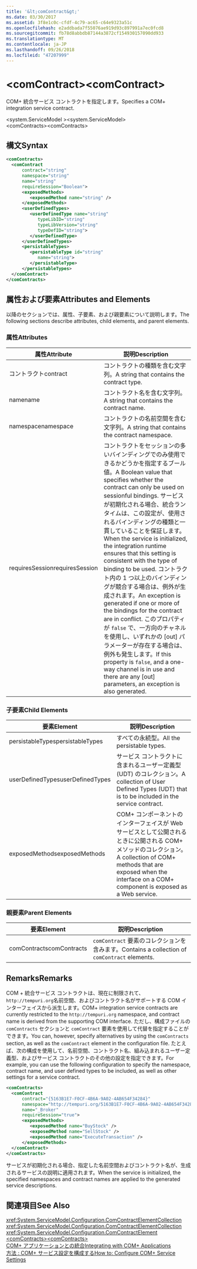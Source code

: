 ```yaml
---
title: '&lt;comContract&gt;'
ms.date: 03/30/2017
ms.assetid: 3f8e1c0c-cfdf-4c79-ac65-c64e9323a51c
ms.openlocfilehash: e2addbada7f55076ae919d93c897991a7ec0fcd8
ms.sourcegitcommit: fb78d8abbdb87144a3872cf154930157090dd933
ms.translationtype: MT
ms.contentlocale: ja-JP
ms.lasthandoff: 09/26/2018
ms.locfileid: "47207999"
---
```

# <a name="ltcomcontractgt"></a><span data-ttu-id="bca20-102">&lt;comContract&gt;</span><span class="sxs-lookup"><span data-stu-id="bca20-102">&lt;comContract&gt;</span></span>
<span data-ttu-id="bca20-103">COM+ 統合サービス コントラクトを指定します。</span><span class="sxs-lookup"><span data-stu-id="bca20-103">Specifies a COM+ integration service contract.</span></span>  
  
 <span data-ttu-id="bca20-104">\<system.ServiceModel ></span><span class="sxs-lookup"><span data-stu-id="bca20-104">\<system.ServiceModel></span></span>  
<span data-ttu-id="bca20-105">\<comContracts></span><span class="sxs-lookup"><span data-stu-id="bca20-105">\<comContracts></span></span>  
  
## <a name="syntax"></a><span data-ttu-id="bca20-106">構文</span><span class="sxs-lookup"><span data-stu-id="bca20-106">Syntax</span></span>  
  
```xml  
<comContracts>  
  <comContract  
      contract="string"  
      namespace="string"  
      name="string"  
      requireSession="Boolean">  
      <exposedMethods>  
         <exposedMethod name="string" />  
      </exposedMethods>  
      <userDefinedTypes>  
         <userDefinedType name="string"  
            typeLibID="string"  
            typeLibVersion="string"  
            typeDefID="string">  
         </userDefinedType>  
      </userDefinedTypes>  
      <persistableTypes>  
         <persistableType id="string"  
            name="string">  
         </persistableType>  
      </persistableTypes>  
  </comContract>  
</comContracts>  
```  
  
## <a name="attributes-and-elements"></a><span data-ttu-id="bca20-107">属性および要素</span><span class="sxs-lookup"><span data-stu-id="bca20-107">Attributes and Elements</span></span>  
 <span data-ttu-id="bca20-108">以降のセクションでは、属性、子要素、および親要素について説明します。</span><span class="sxs-lookup"><span data-stu-id="bca20-108">The following sections describe attributes, child elements, and parent elements.</span></span>  
  
### <a name="attributes"></a><span data-ttu-id="bca20-109">属性</span><span class="sxs-lookup"><span data-stu-id="bca20-109">Attributes</span></span>  
  
|<span data-ttu-id="bca20-110">属性</span><span class="sxs-lookup"><span data-stu-id="bca20-110">Attribute</span></span>|<span data-ttu-id="bca20-111">説明</span><span class="sxs-lookup"><span data-stu-id="bca20-111">Description</span></span>|  
|---------------|-----------------|  
|<span data-ttu-id="bca20-112">コントラクト</span><span class="sxs-lookup"><span data-stu-id="bca20-112">contract</span></span>|<span data-ttu-id="bca20-113">コントラクトの種類を含む文字列。</span><span class="sxs-lookup"><span data-stu-id="bca20-113">A string that contains the contract type.</span></span>|  
|<span data-ttu-id="bca20-114">name</span><span class="sxs-lookup"><span data-stu-id="bca20-114">name</span></span>|<span data-ttu-id="bca20-115">コントラクト名を含む文字列。</span><span class="sxs-lookup"><span data-stu-id="bca20-115">A string that contains the contract name.</span></span>|  
|<span data-ttu-id="bca20-116">namespace</span><span class="sxs-lookup"><span data-stu-id="bca20-116">namespace</span></span>|<span data-ttu-id="bca20-117">コントラクトの名前空間を含む文字列。</span><span class="sxs-lookup"><span data-stu-id="bca20-117">A string that contains the contract namespace.</span></span>|  
|<span data-ttu-id="bca20-118">requiresSession</span><span class="sxs-lookup"><span data-stu-id="bca20-118">requiresSession</span></span>|<span data-ttu-id="bca20-119">コントラクトをセッションの多いバインディングでのみ使用できるかどうかを指定するブール値。</span><span class="sxs-lookup"><span data-stu-id="bca20-119">A Boolean value that specifies whether the contract can only be used on sessionful bindings.</span></span> <span data-ttu-id="bca20-120">サービスが初期化される場合、統合ランタイムは、この設定が、使用されるバインディングの種類と一貫していることを保証します。</span><span class="sxs-lookup"><span data-stu-id="bca20-120">When the service is initialized, the integration runtime ensures that this setting is consistent with the type of binding to be used.</span></span> <span data-ttu-id="bca20-121">コントラクト内の 1 つ以上のバインディングが競合する場合は、例外が生成されます。</span><span class="sxs-lookup"><span data-stu-id="bca20-121">An exception is generated if one or more of the bindings for the contract are in conflict.</span></span> <span data-ttu-id="bca20-122">このプロパティが `false` で、一方向のチャネルを使用し、いずれかの [out] パラメーターが存在する場合は、例外も発生します。</span><span class="sxs-lookup"><span data-stu-id="bca20-122">If this property is `false`, and a one-way channel is in use and there are any [out] parameters, an exception is also generated.</span></span>|  
  
### <a name="child-elements"></a><span data-ttu-id="bca20-123">子要素</span><span class="sxs-lookup"><span data-stu-id="bca20-123">Child Elements</span></span>  
  
|<span data-ttu-id="bca20-124">要素</span><span class="sxs-lookup"><span data-stu-id="bca20-124">Element</span></span>|<span data-ttu-id="bca20-125">説明</span><span class="sxs-lookup"><span data-stu-id="bca20-125">Description</span></span>|  
|-------------|-----------------|  
|<span data-ttu-id="bca20-126">persistableTypes</span><span class="sxs-lookup"><span data-stu-id="bca20-126">persistableTypes</span></span>|<span data-ttu-id="bca20-127">すべての永続型。</span><span class="sxs-lookup"><span data-stu-id="bca20-127">All the persistable types.</span></span>|  
|<span data-ttu-id="bca20-128">userDefinedTypes</span><span class="sxs-lookup"><span data-stu-id="bca20-128">userDefinedTypes</span></span>|<span data-ttu-id="bca20-129">サービス コントラクトに含まれるユーザー定義型 (UDT) のコレクション。</span><span class="sxs-lookup"><span data-stu-id="bca20-129">A collection of User Defined Types (UDT) that is to be included in the service contract.</span></span>|  
|<span data-ttu-id="bca20-130">exposedMethods</span><span class="sxs-lookup"><span data-stu-id="bca20-130">exposedMethods</span></span>|<span data-ttu-id="bca20-131">COM+ コンポーネントのインターフェイスが Web サービスとして公開されるときに公開される COM+ メソッドのコレクション。</span><span class="sxs-lookup"><span data-stu-id="bca20-131">A collection of COM+ methods that are exposed when the interface on a COM+ component is exposed as a Web service.</span></span>|  
  
### <a name="parent-elements"></a><span data-ttu-id="bca20-132">親要素</span><span class="sxs-lookup"><span data-stu-id="bca20-132">Parent Elements</span></span>  
  
|<span data-ttu-id="bca20-133">要素</span><span class="sxs-lookup"><span data-stu-id="bca20-133">Element</span></span>|<span data-ttu-id="bca20-134">説明</span><span class="sxs-lookup"><span data-stu-id="bca20-134">Description</span></span>|  
|-------------|-----------------|  
|<span data-ttu-id="bca20-135">comContracts</span><span class="sxs-lookup"><span data-stu-id="bca20-135">comContracts</span></span>|<span data-ttu-id="bca20-136">`comContract` 要素のコレクションを含みます。</span><span class="sxs-lookup"><span data-stu-id="bca20-136">Contains a collection of `comContract` elements.</span></span>|  
  
## <a name="remarks"></a><span data-ttu-id="bca20-137">Remarks</span><span class="sxs-lookup"><span data-stu-id="bca20-137">Remarks</span></span>  
 <span data-ttu-id="bca20-138">COM + 統合サービス コントラクトは、現在に制限されて、`http://tempuri.org`名前空間、およびコントラクト名がサポートする COM インターフェイスから派生します。</span><span class="sxs-lookup"><span data-stu-id="bca20-138">COM+ integration service contracts are currently restricted to the `http://tempuri.org` namespace, and contract name is derived from the supporting COM interface.</span></span> <span data-ttu-id="bca20-139">ただし、構成ファイルの `comContracts` セクションと `comContract` 要素を使用して代替を指定することができます。</span><span class="sxs-lookup"><span data-stu-id="bca20-139">You can, however, specify alternatives by using the `comContracts` section, as well as the `comContract` element in the configuration file.</span></span> <span data-ttu-id="bca20-140">たとえば、次の構成を使用して、名前空間、コントラクト名、組み込まれるユーザー定義型、およびサービス コントラクトのその他の設定を指定できます。</span><span class="sxs-lookup"><span data-stu-id="bca20-140">For example, you can use the following configuration to specify the namespace, contract name, and user defined types to be included, as well as other settings for a service contract.</span></span>  
  
```xml  
<comContracts>  
  <comContract  
      contract="{5163B1E7-F0CF-4B6A-9A02-4AB654F34284}"  
      namespace="http://tempuri.org/5163B1E7-F0CF-4B6A-9A02-4AB654F34284"  
      name="_Broker"  
      requireSession="true">  
      <exposedMethods>  
         <exposedMethod name="BuyStock" />  
         <exposedMethod name="SellStock" />  
         <exposedMethod name="ExecuteTransaction" />  
      </exposedMethods>  
  </comContract>  
</comContracts>  
```  
  
 <span data-ttu-id="bca20-141">サービスが初期化される場合、指定した名前空間およびコントラクト名が、生成されるサービスの説明に適用されます。</span><span class="sxs-lookup"><span data-stu-id="bca20-141">When the service is initialized, the specified namespaces and contract names are applied to the generated service descriptions.</span></span>  
  
## <a name="see-also"></a><span data-ttu-id="bca20-142">関連項目</span><span class="sxs-lookup"><span data-stu-id="bca20-142">See Also</span></span>  
 <xref:System.ServiceModel.Configuration.ComContractElementCollection>  
 <xref:System.ServiceModel.Configuration.ComContractElementCollection>  
 <xref:System.ServiceModel.Configuration.ComContractElement>  
 [<span data-ttu-id="bca20-143">\<comContracts></span><span class="sxs-lookup"><span data-stu-id="bca20-143">\<comContracts></span></span>](../../../../../docs/framework/configure-apps/file-schema/wcf/comcontracts.md)  
 [<span data-ttu-id="bca20-144">COM+ アプリケーションとの統合</span><span class="sxs-lookup"><span data-stu-id="bca20-144">Integrating with COM+ Applications</span></span>](../../../../../docs/framework/wcf/feature-details/integrating-with-com-plus-applications.md)  
 [<span data-ttu-id="bca20-145">方法 : COM+ サービス設定を構成する</span><span class="sxs-lookup"><span data-stu-id="bca20-145">How to: Configure COM+ Service Settings</span></span>](../../../../../docs/framework/wcf/feature-details/how-to-configure-com-service-settings.md)
